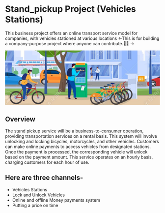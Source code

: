 
 # Stand_pickup Project (Vehicles Stations)
 
This business project offers an online transport service model for companies, with vehicles stationed at various locations
<-This is for building a company-purpose project where anyone can contribute.🤝🚀 ->

 ![Standpickup logo](https://github.com/abhaymishra24/Stand_pickup/blob/main/Bike%20rentel2.jpg)

## Overview 

The stand pickup service will be a business-to-consumer operation, providing transportation services on a rental basis. This system will involve unlocking and locking bicycles, motorcycles, and other vehicles. Customers can make online payments to access vehicles from designated stations. Once the payment is processed, the corresponding vehicle will unlock based on the payment amount. This service operates on an hourly basis, charging customers for each hour of use.

## Here are three channels- 
- Vehicles Stations 
- Lock and Unlock Vehicles
- Online and offline Money payments system
- Putting a price on time



